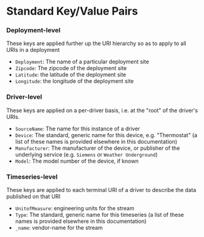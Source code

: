 # Standard Key/Value Pairs

### Deployment-level

These keys are applied further up the URI hierarchy so as to apply to all URIs in a deployment

* `Deployment`: The name of a particular deployment site
* `Zipcode`: The zipcode of the deployment site
* `Latitude`: the latitude of the deployment site
* `Longitude`: the longitude of the deployment site

### Driver-level

These keys are applied on a per-driver basis, i.e. at the "root" of the driver's URIs.

* `SourceName`: The name for this instance of a driver
* `Device`: The standard, generic name for this device, e.g. "Thermostat" (a list of these names is provided elsewhere in this documentation)
* `Manufacturer`: The manufacturer of the device, or publisher of the underlying service (e.g. `Siemens` or `Weather Underground`)
* `Model`: The model number of the device, if known

### Timeseries-level

These keys are applied to each terminal URI of a driver to describe the data published on that URI

* `UnitofMeasure`: engineering units for the stream
* `Type`: The standard, generic name for this timeseries (a list of these names is provided elsewhere in this documentation)
* `_name`: vendor-name for the stream
